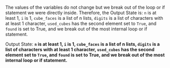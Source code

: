 The values of the variables do not change but we break out of the loop or if statement we were directly inside. Therefore, the Output State is: `n` is at least 1, `i` is 1, `cube_faces` is a list of n lists, `digits` is a list of characters with at least 1 character, `used_cubes` has the second element set to `True`, and `found` is set to True, and we break out of the most internal loop or if statement.

Output State: **`n` is at least 1, `i` is 1, `cube_faces` is a list of n lists, `digits` is a list of characters with at least 1 character, `used_cubes` has the second element set to `True`, and `found` is set to True, and we break out of the most internal loop or if statement.**